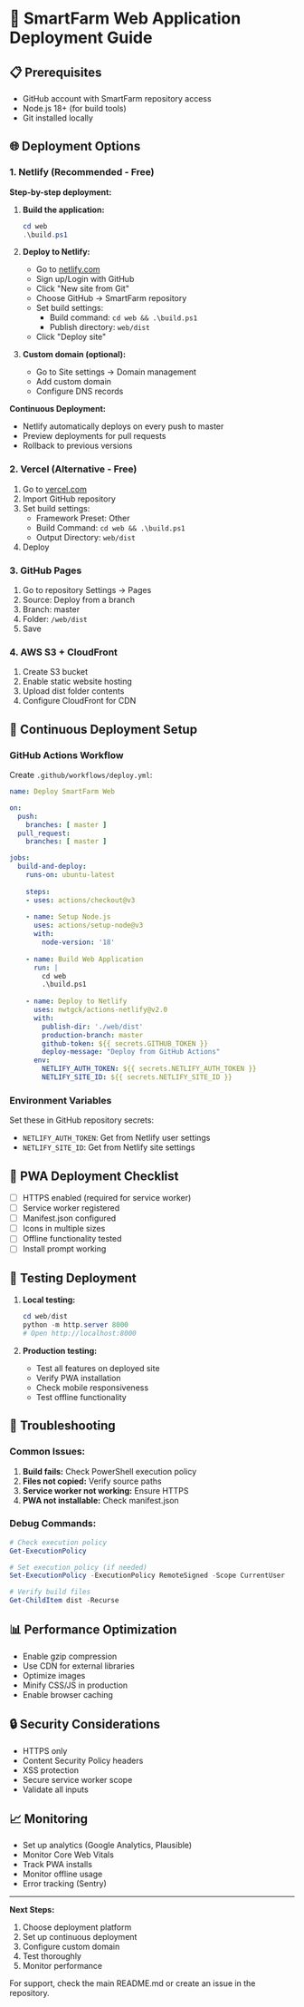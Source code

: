 # 🚀 SmartFarm Web Application Deployment Guide

## 📋 Prerequisites
- GitHub account with SmartFarm repository access
- Node.js 18+ (for build tools)
- Git installed locally

## 🌐 Deployment Options

### 1. **Netlify (Recommended - Free)**
**Step-by-step deployment:**

1. **Build the application:**
   ```powershell
   cd web
   .\build.ps1
   ```

2. **Deploy to Netlify:**
   - Go to [netlify.com](https://netlify.com)
   - Sign up/Login with GitHub
   - Click "New site from Git"
   - Choose GitHub → SmartFarm repository
   - Set build settings:
     - Build command: `cd web && .\build.ps1`
     - Publish directory: `web/dist`
   - Click "Deploy site"

3. **Custom domain (optional):**
   - Go to Site settings → Domain management
   - Add custom domain
   - Configure DNS records

**Continuous Deployment:**
- Netlify automatically deploys on every push to master
- Preview deployments for pull requests
- Rollback to previous versions

### 2. **Vercel (Alternative - Free)**
1. Go to [vercel.com](https://vercel.com)
2. Import GitHub repository
3. Set build settings:
   - Framework Preset: Other
   - Build Command: `cd web && .\build.ps1`
   - Output Directory: `web/dist`
4. Deploy

### 3. **GitHub Pages**
1. Go to repository Settings → Pages
2. Source: Deploy from a branch
3. Branch: master
4. Folder: `/web/dist`
5. Save

### 4. **AWS S3 + CloudFront**
1. Create S3 bucket
2. Enable static website hosting
3. Upload dist folder contents
4. Configure CloudFront for CDN

## 🔄 Continuous Deployment Setup

### GitHub Actions Workflow
Create `.github/workflows/deploy.yml`:

```yaml
name: Deploy SmartFarm Web

on:
  push:
    branches: [ master ]
  pull_request:
    branches: [ master ]

jobs:
  build-and-deploy:
    runs-on: ubuntu-latest
    
    steps:
    - uses: actions/checkout@v3
    
    - name: Setup Node.js
      uses: actions/setup-node@v3
      with:
        node-version: '18'
    
    - name: Build Web Application
      run: |
        cd web
        .\build.ps1
    
    - name: Deploy to Netlify
      uses: nwtgck/actions-netlify@v2.0
      with:
        publish-dir: './web/dist'
        production-branch: master
        github-token: ${{ secrets.GITHUB_TOKEN }}
        deploy-message: "Deploy from GitHub Actions"
      env:
        NETLIFY_AUTH_TOKEN: ${{ secrets.NETLIFY_AUTH_TOKEN }}
        NETLIFY_SITE_ID: ${{ secrets.NETLIFY_SITE_ID }}
```

### Environment Variables
Set these in GitHub repository secrets:
- `NETLIFY_AUTH_TOKEN`: Get from Netlify user settings
- `NETLIFY_SITE_ID`: Get from Netlify site settings

## 📱 PWA Deployment Checklist

- [ ] HTTPS enabled (required for service worker)
- [ ] Service worker registered
- [ ] Manifest.json configured
- [ ] Icons in multiple sizes
- [ ] Offline functionality tested
- [ ] Install prompt working

## 🧪 Testing Deployment

1. **Local testing:**
   ```powershell
   cd web/dist
   python -m http.server 8000
   # Open http://localhost:8000
   ```

2. **Production testing:**
   - Test all features on deployed site
   - Verify PWA installation
   - Check mobile responsiveness
   - Test offline functionality

## 🔧 Troubleshooting

### Common Issues:
1. **Build fails:** Check PowerShell execution policy
2. **Files not copied:** Verify source paths
3. **Service worker not working:** Ensure HTTPS
4. **PWA not installable:** Check manifest.json

### Debug Commands:
```powershell
# Check execution policy
Get-ExecutionPolicy

# Set execution policy (if needed)
Set-ExecutionPolicy -ExecutionPolicy RemoteSigned -Scope CurrentUser

# Verify build files
Get-ChildItem dist -Recurse
```

## 📊 Performance Optimization

- Enable gzip compression
- Use CDN for external libraries
- Optimize images
- Minify CSS/JS in production
- Enable browser caching

## 🔒 Security Considerations

- HTTPS only
- Content Security Policy headers
- XSS protection
- Secure service worker scope
- Validate all inputs

## 📈 Monitoring

- Set up analytics (Google Analytics, Plausible)
- Monitor Core Web Vitals
- Track PWA installs
- Monitor offline usage
- Error tracking (Sentry)

---

**Next Steps:**
1. Choose deployment platform
2. Set up continuous deployment
3. Configure custom domain
4. Test thoroughly
5. Monitor performance

For support, check the main README.md or create an issue in the repository.
